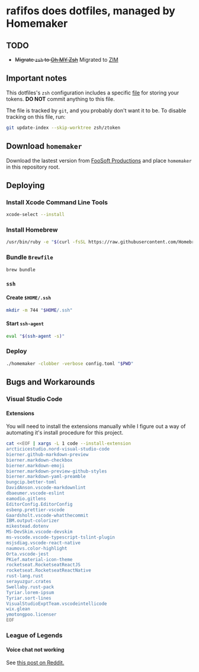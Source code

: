 # rafifos does dotfiles, managed by Homemaker

## TODO

- ~~Migrate `zsh` to [Oh MY Zsh](https://github.com/robbyrussell/oh-my-zsh)~~ Migrated to [ZIM](https://github.com/zimfw/zimfw)

## Important notes

This dotfiles's `zsh` configuration includes a specific [file](zsh/ztoken) for storing your tokens. **DO NOT** commit anything to this file.

The file is tracked by `git`, and you probably don't want it to be. To disable tracking on this file, run:

```sh
git update-index --skip-worktree zsh/ztoken
```

## Download `homemaker`

Download the lastest version from [FooSoft Productions](https://foosoft.net/projects/homemaker/dl/homemaker_darwin_amd64.tar.gz) and place `homemaker` in this repository root.

## Deploying

### Install Xcode Command Line Tools

```sh
xcode-select --install
```

### Install Homebrew

```sh
/usr/bin/ruby -e "$(curl -fsSL https://raw.githubusercontent.com/Homebrew/install/master/install)"
```

### Bundle `Brewfile`

```sh
brew bundle
```

### `ssh`

#### Create `$HOME/.ssh`

```sh
mkdir -m 744 "$HOME/.ssh"
```

#### Start `ssh-agent`

```sh
eval "$(ssh-agent -s)"
```

### Deploy

```sh
./homemaker -clobber -verbose config.toml "$PWD"
```

## Bugs and Workarounds

### Visual Studio Code

#### Extensions

You will need to install the extensions manually while I figure out a way of automating it's install procedure for this project.

```sh
cat <<EOF | xargs -L 1 code --install-extension
arcticicestudio.nord-visual-studio-code
bierner.github-markdown-preview
bierner.markdown-checkbox
bierner.markdown-emoji
bierner.markdown-preview-github-styles
bierner.markdown-yaml-preamble
bungcip.better-toml
DavidAnson.vscode-markdownlint
dbaeumer.vscode-eslint
eamodio.gitlens
EditorConfig.EditorConfig
esbenp.prettier-vscode
Gaardsholt.vscode-whatthecommit
IBM.output-colorizer
mikestead.dotenv
MS-DevSkim.vscode-devskim
ms-vscode.vscode-typescript-tslint-plugin
msjsdiag.vscode-react-native
naumovs.color-highlight
Orta.vscode-jest
PKief.material-icon-theme
rocketseat.RocketseatReactJS
rocketseat.RocketseatReactNative
rust-lang.rust
serayuzgur.crates
Swellaby.rust-pack
Tyriar.lorem-ipsum
Tyriar.sort-lines
VisualStudioExptTeam.vscodeintellicode
wix.glean
ymotongpoo.licenser
EOF
```

### League of Legends

#### Voice chat not working

See [this post on Reddit.](https://www.reddit.com/r/leagueoflegends/comments/ay9o4s/how_to_fix_voice_chat_in_macos_mojave/)
